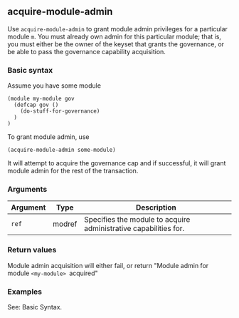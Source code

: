## acquire-module-admin

Use `acquire-module-admin` to grant module admin privileges for a particular module `m`. You must already own admin for this particular module; that is, you must either be the owner of the keyset that grants the governance, or be able to pass the governance capability acquisition.

### Basic syntax

Assume you have some module
```pact
(module my-module gov
  (defcap gov ()
    (do-stuff-for-governance)
  )
)
```

To grant module admin, use

```pact
(acquire-module-admin some-module)
```

It will attempt to acquire the governance cap and if successful, it will grant module admin for the rest of the transaction.

### Arguments

| Argument | Type | Description
| -------- | ---- | -----------
| `ref` | modref | Specifies the module to acquire administrative capabilities for.

### Return values

Module admin acquisition will either fail, or return "Module admin for module `<my-module> `acquired"

### Examples

See: Basic Syntax.
